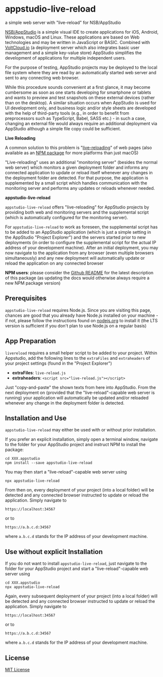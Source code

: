 # appstudio-live-reload #

a simple web server with "live-reload" for NSB/AppStudio

[NSB/AppStudio](https://www.nsbasic.com/) is a simple visual IDE to create applications for iOS, Android, Windows, macOS and Linux. These applications are based on Web technologies and may be written in JavaScript or BASIC. Combined with [VoltCloud.io](https://voltcloud.io/) (a deployment server which also integrates basic user management and a simple key-value store) AppStudio simplifies the development of applications for multiple independent users.

For the purpose of testing, AppStudio projects may be deployed to the local file system where they are read by an automatically started web server and sent to any connecting web browser.

While this procedure sounds convenient at a first glance, it may become cumbersome as soon as one starts developing for smartphone or tablets and wants to preview and test snapshots on these external devices (rather than on the desktop). A similar situation occurs when AppStudio is used for UI development only, and business logic and/or style sheets are developed with the help of third-party tools (e.g., in order to benefit from preprocessors such as TypeScript, Babel, SASS etc.) - in such a case, changing an external file would always  require an additional deployment via AppStudio although a simple file copy could be sufficient.

**Live Reloading**

A common solution to this problem is "[live-reloading](http://livereload.com/)" of web pages (also available as an [NPM package](https://www.npmjs.com/package/livereload) for more platforms than just macOS)

"Live-reloading" uses an additional "monitoring server" (besides the normal web server) which monitors a given deployment folder and informs any connected application to update or reload itself whenever any changes in the deployment folder are detected. For that purpose, the application is supplemented by a small script which handles communication with the monitoring server and performs any updates or reloads whenever needed.

**appstudio-live-reload**

`appstudio-live-reload` offers "live-reloading" for AppStudio projects by providing both web and monitoring servers and the supplemental script (which is automatically configured for the monitoring server).

For `appstudio-live-reload` to work as foreseen, the supplemental script has to be added to an AppStudio application (which is just a simple setting in the AppStudio "Project Explorer") and the servers started prior to new deployments (in order to configure the supplemental script for the actual IP address of your development machine). After an initial deployment, you may now navigate to the application from any browser (even multiple browsers simultaneously) and any new deployment will automatically update or reload the application on any connected browser 

**NPM users**: please consider the [Github README](https://github.com/rozek/appstudio-live-reload/blob/main/README.md) for the latest description of this package (as updating the docs would otherwise always require a new NPM package version)

## Prerequisites ##

`appstudio-live-reload` requires Node.js. Since you are visiting this page, chances are good that you already have Node.js installed on your machine - if not, please follow the instructions found on [nodejs.org](https://nodejs.org/) to install it (the LTS version is sufficient if you don't plan to use Node.js on a regular basis)

## App Preparation ##

`livereload` requires a small helper script to be added to your project. Within Appstudio, add the following lines to the `extraFiles` and `extraheaders` of your project settings (found in the "Project Explorer")

* **extraFiles**: `live-reload.js`
* **extraheaders**: `<script src="live-reload.js"></script>`

Just "copy-and-paste" the shown texts from here into AppStudio. From the next deployment on (provided that the "live-reload"-capable web server is running) your application will automatically be updated and/or reloaded whenever any change in the deployment folder is detected.

## Installation and Use ##

`appstudio-live-reload` may either be used with or without prior installation.

If you prefer an explicit installation, simply open a terminal window, navigate to the folder for your AppStudio project and instruct NPM to install the package:

```
cd XXX.appstudio
npm install --save appstudio-live-reload
```

You may then start a "live-reload"-capable web server using

```
npx appstudio-live-reload
```

From then on, every deployment of your project (into a local folder) will be detected and any connected browser instructed to update or reload the application. Simply navigate to

```
https://localhost:34567
```

or to

```
https://a.b.c.d:34567
```

where `a.b.c.d` stands for the IP address of your development machine.

## Use without explicit Installation

If you do not want to install `appstudio-live-reload`, just navigate to the folder for your AppStudio project and start a "live-reload"-capable web server using

```
cd XXX.appstudio
npx appstudio-live-reload
```

Again, every subsequent deployment of your project (into a local folder) will be detected and any connected browser instructed to update or reload the application. Simply navigate to

```
https://localhost:34567
```

or to

```
https://a.b.c.d:34567
```

where `a.b.c.d` stands for the IP address of your development machine.

## License ##

[MIT License](LICENSE.md)
